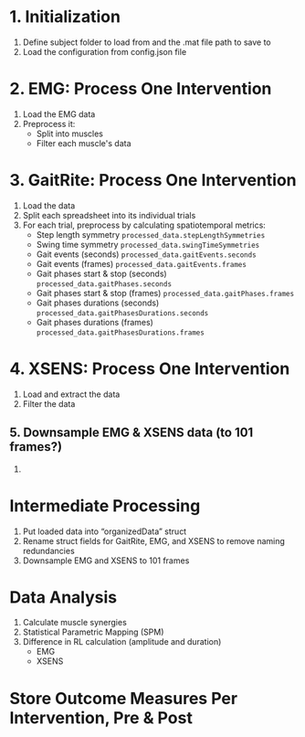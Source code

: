 # 1. Initialization
1. Define subject folder to load from and the .mat file path to save to
2. Load the configuration from config.json file

# 2. EMG: Process One Intervention
1. Load the EMG data
2. Preprocess it:
    - Split into muscles
    - Filter each muscle's data


# 3. GaitRite: Process One Intervention
1. Load the data
2. Split each spreadsheet into its individual trials
2. For each trial, preprocess by calculating spatiotemporal metrics:
    - Step length symmetry `processed_data.stepLengthSymmetries`
    - Swing time symmetry `processed_data.swingTimeSymmetries`
    - Gait events (seconds) `processed_data.gaitEvents.seconds`
    - Gait events (frames) `processed_data.gaitEvents.frames`
    - Gait phases start & stop (seconds) `processed_data.gaitPhases.seconds`
    - Gait phases start & stop (frames) `processed_data.gaitPhases.frames`
    - Gait phases durations (seconds) `processed_data.gaitPhasesDurations.seconds`
    - Gait phases durations (frames) `processed_data.gaitPhasesDurations.frames`

# 4. XSENS: Process One Intervention
1. Load and extract the data
2. Filter the data

## 5. Downsample EMG & XSENS data (to 101 frames?)
1. 


# Intermediate Processing
1. Put loaded data into “organizedData” struct
2. Rename struct fields for GaitRite, EMG, and XSENS to remove naming redundancies
3. Downsample EMG and XSENS to 101 frames

# Data Analysis
1. Calculate muscle synergies
2. Statistical Parametric Mapping (SPM)
3. Difference in RL calculation (amplitude and duration)
    - EMG
    - XSENS

# Store Outcome Measures Per Intervention, Pre & Post

